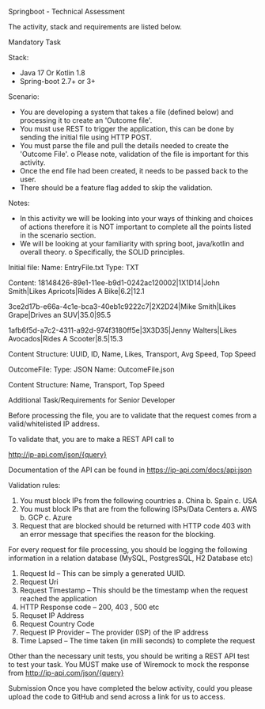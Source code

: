 Springboot - Technical Assessment

The activity, stack and requirements are listed below.

Mandatory Task

Stack:
-	Java 17 Or Kotlin 1.8
-	Spring-boot 2.7+ or 3+


Scenario:
-	You are developing a system that takes a file (defined below) and processing it to create an 'Outcome file'.
-	You must use REST to trigger the application, this can be done by sending the initial file using HTTP POST.
-	You must parse the file and pull the details needed to create the 'Outcome File'.
     o	Please note, validation of the file is important for this activity.
-	Once the end file had been created, it needs to be passed back to the user.
-	There should be a feature flag added to skip the validation.


Notes:
-	In this activity we will be looking into your ways of thinking and choices of actions therefore it is NOT important to complete all the points listed in the scenario section.
-	We will be looking at your familiarity with spring boot, java/kotlin and overall theory.
     o	Specifically, the SOLID principles.

Initial file:
Name: EntryFile.txt
Type: TXT

Content:
18148426-89e1-11ee-b9d1-0242ac120002|1X1D14|John Smith|Likes Apricots|Rides A Bike|6.2|12.1

3ce2d17b-e66a-4c1e-bca3-40eb1c9222c7|2X2D24|Mike Smith|Likes Grape|Drives an SUV|35.0|95.5

1afb6f5d-a7c2-4311-a92d-974f3180ff5e|3X3D35|Jenny Walters|Likes Avocados|Rides A Scooter|8.5|15.3


Content Structure:
UUID, ID, Name, Likes, Transport, Avg Speed, Top Speed

OutcomeFile:
Type: JSON
Name: OutcomeFile.json

Content Structure:
Name, Transport, Top Speed


Additional Task/Requirements for Senior Developer

Before processing the file, you are to validate that the request comes from a valid/whitelisted IP address.

To validate that, you are to make a REST API call to

http://ip-api.com/json/{query}

Documentation of the API can be found in https://ip-api.com/docs/api:json

Validation rules:
1.	You must block IPs from the following countries
      a.	China
      b.	Spain
      c.	USA
2.	You must block IPs that are from the following ISPs/Data Centers
      a.	AWS
      b.	GCP
      c.	Azure
3.	Request that are blocked should be returned with HTTP code 403 with an error message that specifies the reason for the blocking.

For every request for file processing, you should be logging the following information in a relation database (MySQL, PostgresSQL, H2 Database etc)
1.	Request Id – This can be simply a generated UUID.
2.	Request Uri
3.	Request Timestamp – This should be the timestamp when the request reached the application
4.	HTTP Response code – 200, 403 , 500 etc
5.	Requset IP Address
6.	Request Country Code
7.	Request IP Provider – The provider (ISP) of the IP address
8.	Time Lapsed – The time taken (in milli seconds) to complete the request


Other than the necessary unit tests, you should be writing a REST API test to test your task. You MUST make use of Wiremock to mock the response from http://ip-api.com/json/{query}



Submission
Once you have completed the below activity, could you please upload the code to GitHub and send across a link for us to access.
